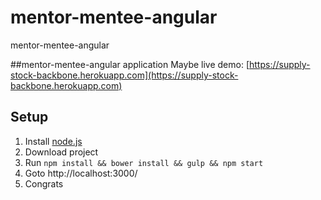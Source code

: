 # mentor-mentee-angular

mentor-mentee-angular

##mentor-mentee-angular application
Maybe live demo: [https://supply-stock-backbone.herokuapp.com](https://supply-stock-backbone.herokuapp.com)
## Setup

1. Install [node.js](http://nodejs.org)
2. Download project
3. Run ```npm install && bower install && gulp && npm start```
4. Goto http://localhost:3000/
5. Congrats